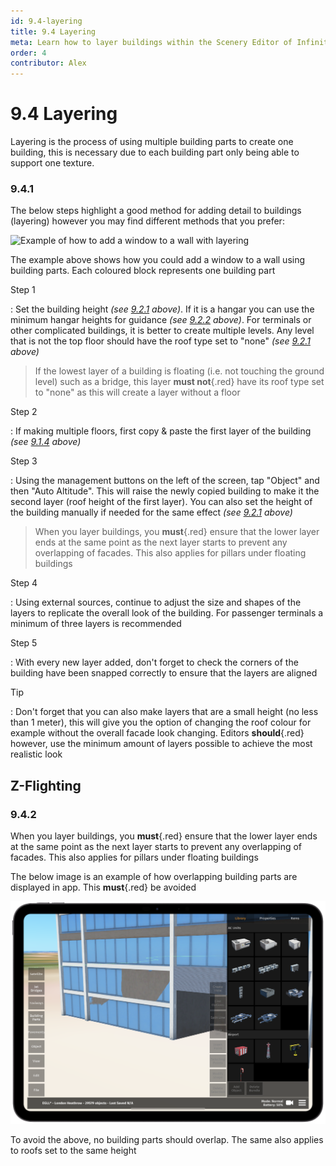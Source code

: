 ```yaml
---
id: 9.4-layering
title: 9.4 Layering
meta: Learn how to layer buildings within the Scenery Editor of Infinite Flight.
order: 4
contributor: Alex
---
```




# 9.4 Layering

<!-- Explain what layering is here -->
Layering is the process of using multiple building parts to create one building, this is necessary due to each building part only being able to support one texture. 



### 9.4.1

The below steps highlight a good method for adding detail to buildings (layering) however you may find different methods that you prefer:

![Example of how to add a window to a wall with layering](_images/manual/scenery-editor/buildings-and-facades/layering-diagram.png)

The example above shows how you could add a window to a wall using building parts. Each coloured block represents one building part


Step 1

: Set the building height *(see [9.2.1](/guide/scenery-editor-manual/9.-buildings-and-facades/9.2-properties#9.2.1) above)*. If it is a hangar you can use the minimum hangar heights for guidance *(see [9.2.2](/guide/scenery-editor-manual/9.-buildings-and-facades/9.2-properties#9.2.2) above)*. For terminals or other complicated buildings, it is better to create multiple levels. Any level that is not the top floor should have the roof type set to "none" *(see [9.2.1](/guide/scenery-editor-manual/9.-buildings-and-facades/9.2-properties#9.2.1) above)*



> If the lowest layer of a building is floating (i.e. not touching the ground level) such as a bridge, this layer **must not**{.red} have its roof type set to "none" as this will create a layer without a floor



Step 2

: If making multiple floors, first copy & paste the first layer of the building *(see [9.1.4](/guide/scenery-editor-manual/9.-buildings-and-facades/9.1-editing-buildings#9.1.4) above)*




Step 3

: Using the management buttons on the left of the screen, tap "Object" and then "Auto Altitude". This will raise the newly copied building to make it the second layer (roof height of the first layer). You can also set the height of the building manually if needed for the same effect *(see [9.2.1](/guide/scenery-editor-manual/9.-buildings-and-facades/9.2-properties#9.2.1) above)*



> When you layer buildings, you **must**{.red} ensure that the lower layer ends at the same point as the next layer starts to prevent any overlapping of facades. This also applies for pillars under floating buildings



Step 4

: Using external sources, continue to adjust the size and shapes of the layers to replicate the overall look of the building. For passenger terminals a minimum of three layers is recommended



Step 5

: With every new layer added, don't forget to check the corners of the building have been snapped correctly to ensure that the layers are aligned



Tip

: Don't forget that you can also make layers that are a small height (no less than 1 meter), this will give you the option of changing the roof colour for example without the overall facade look changing. Editors **should**{.red} however, use the minimum amount of layers possible to achieve the most realistic look

## Z-Flighting

### 9.4.2

 When you layer buildings, you **must**{.red} ensure that the lower layer ends at the same point as the next layer starts to prevent any overlapping of facades. This also applies for pillars under floating buildings

The below image is an example of how overlapping building parts are displayed in app. This **must**{.red} be avoided

![Example of Overlapping Building Parts](_images/manual/scenery-editor/buildings-and-facades/layering1.png)

To avoid the above, no building parts should overlap. The same also applies to roofs set to the same height




